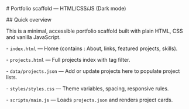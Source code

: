 \# Portfolio scaffold — HTML/CSS/JS (Dark mode)


\## Quick overview

This is a minimal, accessible portfolio scaffold built with plain HTML, CSS and vanilla JavaScript.

\- `index.html` — Home (contains : About, links, featured projects, skills).

\- `projects.html` — Full projects index with tag filter.

\- `data/projects.json` — Add or update projects here to populate project lists.

\- `styles/styles.css` — Theme variables, spacing, responsive rules.

\- `scripts/main.js` — Loads `projects.json` and renders project cards.





